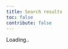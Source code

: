 ```yaml
---
title: Search results
toc: false
contribute: false
---
```


Loading..

<script>

  const query = decodeURIComponent(window.location.search.replace(/^\?q=/, '')).replace(/[^a-zA-Z0-9 ]+/g, ' ').trim();
  const escape = (text) => String(text).replace(/&/g, "&amp;").replace(/</g, "&lt;").replace(/>/g, "&gt;").replace(/"/g, "&quot;").replace(/'/g, "&#039;");
  document.title = `Search - ${query}`;
  $('#search-input').val(query);

  $.ajax({
    url: `https://api.addsearch.com/v1/search/c9cd95de6047f8b4f05503f2eb80693c?term=${encodeURIComponent(query)}`,
    success: function(data){
      console.log(data);
      var div = $('<div class="search-results" />');
      if(data.hits.length) {
        for(const hit of data.hits) {
          console.log(hit);
          div.append(`<div><a href="${escape(hit.url)}">${escape(hit.title)}</a><div>${escape(hit.url)}</div><p>${hit.highlight}</p></div>`)
        }
      } else {
        div.append($('<div>No results. Please write us at human@flowcrypt.com</div>'));
      }
      $('.post-content').html(div);
    },
    error: function(XMLHttpRequest, textStatus, err) {
      console.error(XMLHttpRequest);
      console.error(err);
      const ddgLink = escape(`https://duckduckgo.com/?q=${encodeURIComponent(query + ' site:flowcrypt.com/docs')}`);
      const pre = '<pr' + 'e>' + escape(err) + '</pr' + 'e>'; // else my IDE gets confused at the < pre >
      $('.post-content').html(`<p>Error searching docs: ${pre}</p><br><p>Try a search engine instead:<br><a href="${ddgLink}" target="_blank">${ddgLink}&nbsp;<i class='fa fa-external-link'></i></a></p>`);
    }
  });

</script>